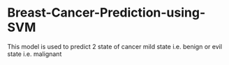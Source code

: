 # Breast-Cancer-Prediction-using-SVM
This model is used to predict 2 state of cancer mild state i.e. benign or evil state i.e. malignant
